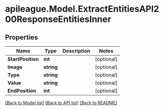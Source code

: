 # apileague.Model.ExtractEntitiesAPI200ResponseEntitiesInner

## Properties

Name | Type | Description | Notes
------------ | ------------- | ------------- | -------------
**StartPosition** | **int** |  | [optional] 
**Image** | **string** |  | [optional] 
**Type** | **string** |  | [optional] 
**Value** | **string** |  | [optional] 
**EndPosition** | **int** |  | [optional] 

[[Back to Model list]](../README.md#documentation-for-models) [[Back to API list]](../README.md#documentation-for-api-endpoints) [[Back to README]](../README.md)


